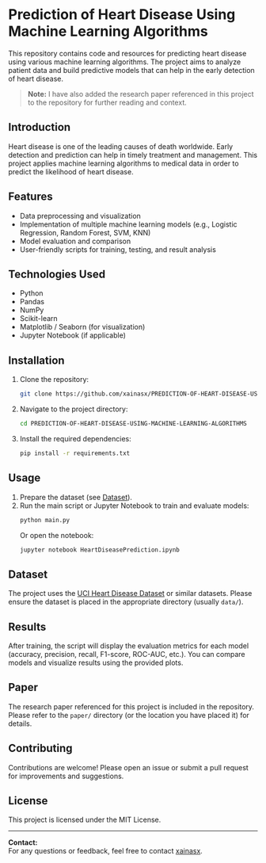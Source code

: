 # Prediction of Heart Disease Using Machine Learning Algorithms

This repository contains code and resources for predicting heart disease using various machine learning algorithms. The project aims to analyze patient data and build predictive models that can help in the early detection of heart disease.

> **Note:** I have also added the research paper referenced in this project to the repository for further reading and context.


## Introduction

Heart disease is one of the leading causes of death worldwide. Early detection and prediction can help in timely treatment and management. This project applies machine learning algorithms to medical data in order to predict the likelihood of heart disease.

## Features

- Data preprocessing and visualization
- Implementation of multiple machine learning models (e.g., Logistic Regression, Random Forest, SVM, KNN)
- Model evaluation and comparison
- User-friendly scripts for training, testing, and result analysis

## Technologies Used

- Python
- Pandas
- NumPy
- Scikit-learn
- Matplotlib / Seaborn (for visualization)
- Jupyter Notebook (if applicable)

## Installation

1. Clone the repository:
   ```bash
   git clone https://github.com/xainasx/PREDICTION-OF-HEART-DISEASE-USING-MACHINE-LEARNING-ALGORITHMS.git
   ```
2. Navigate to the project directory:
   ```bash
   cd PREDICTION-OF-HEART-DISEASE-USING-MACHINE-LEARNING-ALGORITHMS
   ```
3. Install the required dependencies:
   ```bash
   pip install -r requirements.txt
   ```

## Usage

1. Prepare the dataset (see [Dataset](#dataset)).
2. Run the main script or Jupyter Notebook to train and evaluate models:
   ```bash
   python main.py
   ```
   Or open the notebook:
   ```bash
   jupyter notebook HeartDiseasePrediction.ipynb
   ```

## Dataset

The project uses the [UCI Heart Disease Dataset](https://archive.ics.uci.edu/ml/datasets/Heart+Disease) or similar datasets. Please ensure the dataset is placed in the appropriate directory (usually `data/`).

## Results

After training, the script will display the evaluation metrics for each model (accuracy, precision, recall, F1-score, ROC-AUC, etc.). You can compare models and visualize results using the provided plots.

## Paper

The research paper referenced for this project is included in the repository. Please refer to the `paper/` directory (or the location you have placed it) for details.

## Contributing

Contributions are welcome! Please open an issue or submit a pull request for improvements and suggestions.

## License

This project is licensed under the MIT License.

---

**Contact:**  
For any questions or feedback, feel free to contact [xainasx](https://github.com/xainasx).
